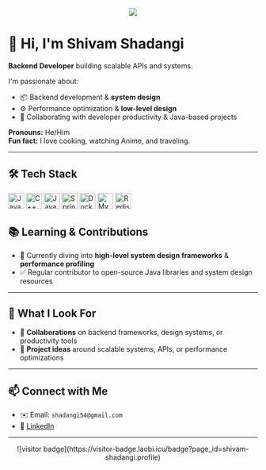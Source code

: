 <p align="center">
  <img src="https://capsule-render.vercel.app/api?text=Hi%20there!&animation=wave&color=gradient&height=100"/>
</p>

# 👋 Hi, I'm Shivam Shadangi  
**Backend Developer** building scalable APIs and systems.

I'm passionate about:
- 📦 Backend development & **system design**
- ⚙️ Performance optimization & **low-level design**
- 🤝 Collaborating with developer productivity & Java-based projects

**Pronouns:** He/Him  
**Fun fact:** I love cooking, watching Anime, and traveling.

---

## 🛠️ Tech Stack

<p align="left">
  <!-- Programming languages -->
  <img src="https://cdn.jsdelivr.net/gh/devicons/devicon/icons/java/java-original.svg" alt="Java" width="32"/>
  <img src="https://cdn.jsdelivr.net/gh/devicons/devicon/icons/cplusplus/cplusplus-original.svg" alt="C++" width="32"/>
  <img src="https://cdn.jsdelivr.net/gh/devicons/devicon/icons/javascript/javascript-original.svg" alt="JavaScript" width="32"/>
  <!-- Backend -->
  <img src="https://cdn.jsdelivr.net/gh/devicons/devicon/icons/spring/spring-original.svg" alt="Spring" width="32"/>
  <img src="https://cdn.jsdelivr.net/gh/devicons/devicon/icons/docker/docker-original.svg" alt="Docker" width="32"/>
  <!-- Databases -->
  <img src="https://cdn.jsdelivr.net/gh/devicons/devicon/icons/mysql/mysql-original.svg" alt="MySQL" width="32"/>
  <img src="https://cdn.jsdelivr.net/gh/devicons/devicon/icons/redis/redis-original.svg" alt="Redis" width="32"/>
</p>

<!--- --- -->
<!---
## 📊 GitHub Stats

<p align="center">
  <img src="https://github-readme-stats.vercel.app/api?username=shivam-shadangi&show_icons=true&theme=radical"/>
  <img src="https://github-readme-streak-stats.herokuapp.com/?user=shivam-shadangi"/>
</p>
-->
<!--- --- -->
<!---
## 🚀 Featured Projects

| Project | Description |
|--------|-------------|
| **[SmartCache-Service](#)** | Spring Boot microservice with Redis for high-performance caching |
| **[FX-Ledger-Auto](#)** | Automatic JSON API for financial FX ledger reconciliation and event handling |
| **[DesignPatterns-Library](#)** | Java implementation of GoF patterns with UML diagrams and usages |

---
-->
## 📚 Learning & Contributions

- 🚧 Currently diving into **high-level system design frameworks** & **performance profiling**
- ✅ Regular contributor to open-source Java libraries and system design resources

---

## 🎯 What I Look For

- 🤝 **Collaborations** on backend frameworks, design systems, or productivity tools
- 📘 **Project ideas** around scalable systems, APIs, or performance optimizations

---

## 📫 Connect with Me

- ✉️ Email: `shadangi54@gmail.com`  
- 🔗 [LinkedIn](https://linkedin.com/in/shivam-shadangi-928631147/)

---

<p align="center">
  ![visitor badge](https://visitor-badge.laobi.icu/badge?page_id=shivam-shadangi.profile)
</p>
